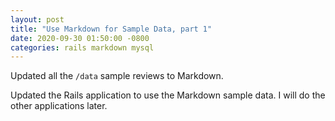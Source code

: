 ```yaml
---
layout: post
title: "Use Markdown for Sample Data, part 1"
date: 2020-09-30 01:50:00 -0800
categories: rails markdown mysql
---
```

Updated all the `/data` sample reviews to Markdown.

Updated the Rails application to use the Markdown sample data.  I will do the
other applications later.
